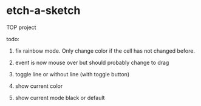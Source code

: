 # etch-a-sketch
TOP project

todo:

1. fix rainbow mode. Only change color if the cell has not changed before.

2. event is now mouse over but should probably change to drag

3. toggle line or without line (with toggle button)

4. show current color

5. show current mode black or default